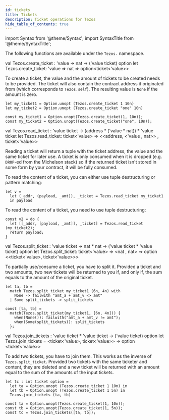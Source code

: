 ```yaml
---
id: tickets
title: Tickets
description: Ticket operations for Tezos
hide_table_of_contents: true
---
```


import Syntax from '@theme/Syntax';
import SyntaxTitle from '@theme/SyntaxTitle';

The following functions are available under the `Tezos.` namespace.

<SyntaxTitle syntax="cameligo">
val Tezos.create_ticket : 'value -> nat -> ('value ticket) option
</SyntaxTitle>

<SyntaxTitle syntax="jsligo">
let Tezos.create_ticket: 'value => nat => option&lt;ticket&lt;'value&gt;&gt;
</SyntaxTitle>


To create a ticket, the value and the amount of tickets to be created needs to be provided.
The ticket will also contain the contract address it originated from (which corresponds to `Tezos.self`).
The resulting value is `None` if the amount is zero.

<Syntax syntax="cameligo">

```cameligo group=manip_ticket
let my_ticket1 = Option.unopt (Tezos.create_ticket 1 10n)
let my_ticket2 = Option.unopt (Tezos.create_ticket "one" 10n)
```

</Syntax>

<Syntax syntax="jsligo">

```jsligo group=manip_ticket
const my_ticket1 = Option.unopt(Tezos.create_ticket(1, 10n));
const my_ticket2 = Option.unopt(Tezos.create_ticket("one", 10n));
```

</Syntax>

<SyntaxTitle syntax="cameligo">
val Tezos.read_ticket : 'value ticket -> (address * ('value * nat)) * 'value ticket
</SyntaxTitle>

<SyntaxTitle syntax="jsligo">
let Tezos.read_ticket: ticket&lt;'value&gt; => &lt;&lt;address, &lt;'value , nat&gt;&gt; , ticket&lt;'value&gt;&gt;
</SyntaxTitle>


Reading a ticket will return a tuple with the ticket address, the value and the same ticket for later use.
A ticket is only consumed when it is dropped (e.g. `DROP`-ed from the Michelson stack) so if the returned ticket isn't stored in some form by your contract, it will be fully consumed.

<Syntax syntax="cameligo">

To read the content of a ticket, you can either use tuple
destructuring or pattern matching:

```cameligo group=manip_ticket
let v =
  let (_addr, (payload, _amt)), _ticket = Tezos.read_ticket my_ticket1
  in payload
```

</Syntax>

<Syntax syntax="jsligo">

To read the content of a ticket, you need to use tuple destructuring:

```jsligo group=manip_ticket
const v2 = do {
  let [[_addr, [payload, _amt]], _ticket] = Tezos.read_ticket (my_ticket2);
  return payload;
}
```

</Syntax>

<SyntaxTitle syntax="cameligo">
val Tezos.split_ticket : 'value ticket -> nat * nat -> ('value ticket * 'value ticket) option
</SyntaxTitle>

<SyntaxTitle syntax="jsligo">
let Tezos.split_ticket: ticket&lt;'value&gt; => &lt;nat , nat&gt; => option &lt;&lt;ticket&lt;'value&gt;, ticket&lt;'value&gt;&gt;&gt;
</SyntaxTitle>

To partially use/consume a ticket, you have to split it.
Provided a ticket and two amounts, two new tickets will be returned to you if, and only if, the sum equals to the amount of the original ticket.

<Syntax syntax="cameligo">

```cameligo group=manip_ticket
let ta, tb =
  match Tezos.split_ticket my_ticket1 (6n, 4n) with
    None -> failwith "amt_a + amt_v <> amt"
  | Some split_tickets -> split_tickets
```

</Syntax>


<Syntax syntax="jsligo">

```jsligo group=manip_ticket
const [ta, tb] =
  match(Tezos.split_ticket(my_ticket1, [6n, 4n])) {
    when(None()): failwith("amt_a + amt_v != amt");
    when(Some(split_tickets)): split_tickets
  };
```

</Syntax>

<SyntaxTitle syntax="cameligo">
val Tezos.join_tickets : 'value ticket * 'value ticket -> ('value ticket) option
</SyntaxTitle>

<SyntaxTitle syntax="jsligo">
let Tezos.join_tickets = &lt;ticket&lt;'value&gt;, ticket&lt;'value&gt;&gt; => option &lt;ticket&lt;'value&gt;&gt;
</SyntaxTitle>

To add two tickets, you have to join them. This works as the inverse
of `Tezos.split_ticket`.  Provided two tickets with the same ticketer
and content, they are deleted and a new ticket will be returned with
an amount equal to the sum of the amounts of the input tickets.

<Syntax syntax="cameligo">

```cameligo group=manip_ticket
let tc : int ticket option =
  let ta = Option.unopt (Tezos.create_ticket 1 10n) in
  let tb = Option.unopt (Tezos.create_ticket 1 5n) in
  Tezos.join_tickets (ta, tb)
```

</Syntax>

<Syntax syntax="jsligo">

```jsligo group=manip_ticket2
const ta = Option.unopt(Tezos.create_ticket(1, 10n));
const tb = Option.unopt(Tezos.create_ticket(1, 5n));
const tc = Tezos.join_tickets([ta, tb]);
```

</Syntax>

<!-- updated use of entry -->